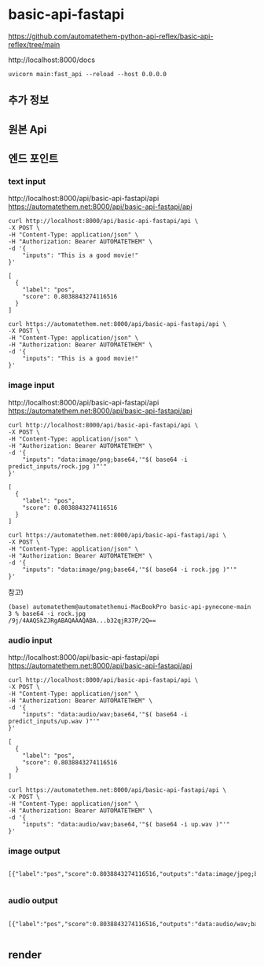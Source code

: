 # basic-api-fastapi

https://github.com/automatethem-python-api-reflex/basic-api-reflex/tree/main

http://localhost:8000/docs

```
uvicorn main:fast_api --reload --host 0.0.0.0
```

## 추가 정보

## 원본 Api

## 엔드 포인트

### text input

http://localhost:8000/api/basic-api-fastapi/api  
https://automatethem.net:8000/api/basic-api-fastapi/api
```
curl http://localhost:8000/api/basic-api-fastapi/api \
-X POST \
-H "Content-Type: application/json" \
-H "Authorization: Bearer AUTOMATETHEM" \
-d '{
    "inputs": "This is a good movie!"
}'
```

```
[
  {
    "label": "pos",
    "score": 0.8038843274116516
  }
]
```

```
curl https://automatethem.net:8000/api/basic-api-fastapi/api \
-X POST \
-H "Content-Type: application/json" \
-H "Authorization: Bearer AUTOMATETHEM" \
-d '{
    "inputs": "This is a good movie!"
}'
```

### image input

http://localhost:8000/api/basic-api-fastapi/api  
https://automatethem.net:8000/api/basic-api-fastapi/api
```
curl http://localhost:8000/api/basic-api-fastapi/api \
-X POST \
-H "Content-Type: application/json" \
-H "Authorization: Bearer AUTOMATETHEM" \
-d '{
    "inputs": "data:image/png;base64,'"$( base64 -i predict_inputs/rock.jpg )"'"
}'
```

```
[
  {
    "label": "pos",
    "score": 0.8038843274116516
  }
]
```

```
curl https://automatethem.net:8000/api/basic-api-fastapi/api \
-X POST \
-H "Content-Type: application/json" \
-H "Authorization: Bearer AUTOMATETHEM" \
-d '{
    "inputs": "data:image/png;base64,'"$( base64 -i rock.jpg )"'"
}'
```

참고)

```
(base) automatethem@automatethemui-MacBookPro basic-api-pynecone-main 3 % base64 -i rock.jpg
/9j/4AAQSkZJRgABAQAAAQABA...b32qjR37P/2Q==
```

### audio input

http://localhost:8000/api/basic-api-fastapi/api  
https://automatethem.net:8000/api/basic-api-fastapi/api
```
curl http://localhost:8000/api/basic-api-fastapi/api \
-X POST \
-H "Content-Type: application/json" \
-H "Authorization: Bearer AUTOMATETHEM" \
-d '{
    "inputs": "data:audio/wav;base64,'"$( base64 -i predict_inputs/up.wav )"'"
}'
```

```
[
  {
    "label": "pos",
    "score": 0.8038843274116516
  }
]
```

```
curl https://automatethem.net:8000/api/basic-api-fastapi/api \
-X POST \
-H "Content-Type: application/json" \
-H "Authorization: Bearer AUTOMATETHEM" \
-d '{
    "inputs": "data:audio/wav;base64,'"$( base64 -i up.wav )"'"
}'
```

### image output

```
```

```
[{"label":"pos","score":0.8038843274116516,"outputs":"data:image/jpeg;base64,/9j/4AAQSkZJRgABAQAAAQABAAD/2wBDA...fvHC2rn1GKtDMUnJNGabSjrTEf/9k="}]
```

```
```

### audio output

```
```

```
[{"label":"pos","score":0.8038843274116516,"outputs":"data:audio/wav;base64,UklGRiR9AABXQVZFZm10IBAAAAABAA...5//j/CAAUAA4ABQAUAA=="}]
```

```
```

## render
